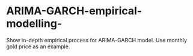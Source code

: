 # ARIMA-GARCH-empirical-modelling-
Show in-depth empirical process for ARIMA-GARCH model. Use monthly gold price as an example.

